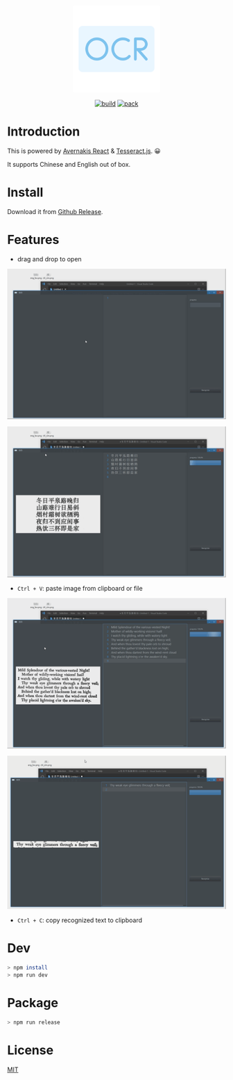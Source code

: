 <p align="center">
    <img width="200" src="./assets/ocr.png">
</p>

<!-- <h1 align="center">OCR</h1> -->

<div align="center">

[![build](https://github.com/rerender2021/ocr/actions/workflows/build.yml/badge.svg?branch=main&event=push)](https://github.com/rerender2021/ocr/actions/workflows/build.yml) [![pack](https://github.com/rerender2021/ocr/actions/workflows/pack.yml/badge.svg?branch=main&event=push)](https://github.com/rerender2021/ocr/actions/workflows/pack.yml)

 </div>
 
# Introduction

This is powered by [Avernakis React](https://qber-soft.github.io/Ave-React-Docs/) & [Tesseract.js](https://github.com/naptha/tesseract.js). 😀

It supports Chinese and English out of box.

# Install

Download it from [Github Release](https://github.com/rerender2021/ocr/releases).

# Features

- drag and drop to open

![ocr-cn](./docs/image/ocr-cn.gif)

![ocr-en](./docs/image/ocr-en.gif)

- `Ctrl + V`: paste image from clipboard or file

![ocr-clipboard](./docs/image/ocr-clipboard.gif)

![ocr-file](./docs/image/ocr-file.gif)

- `Ctrl + C`: copy recognized text to clipboard

# Dev

```bash
> npm install
> npm run dev
```

# Package

```bash
> npm run release
```

# License

[MIT](./LICENSE)
